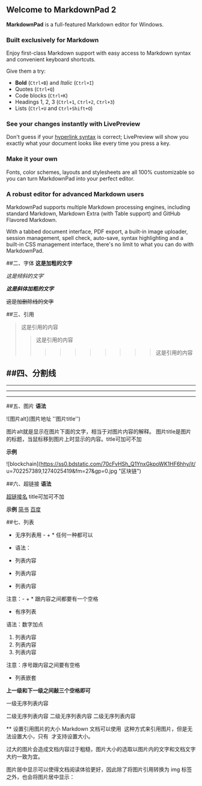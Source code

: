 ## Welcome to MarkdownPad 2 ##

**MarkdownPad** is a full-featured Markdown editor for Windows.

### Built exclusively for Markdown ###

Enjoy first-class Markdown support with easy access to  Markdown syntax and convenient keyboard shortcuts.

Give them a try:

- **Bold** (`Ctrl+B`) and *Italic* (`Ctrl+I`)
- Quotes (`Ctrl+Q`)
- Code blocks (`Ctrl+K`)
- Headings 1, 2, 3 (`Ctrl+1`, `Ctrl+2`, `Ctrl+3`)
- Lists (`Ctrl+U` and `Ctrl+Shift+O`)

### See your changes instantly with LivePreview ###

Don't guess if your [hyperlink syntax](http://markdownpad.com) is correct; LivePreview will show you exactly what your document looks like every time you press a key.

### Make it your own ###

Fonts, color schemes, layouts and stylesheets are all 100% customizable so you can turn MarkdownPad into your perfect editor.

### A robust editor for advanced Markdown users ###

MarkdownPad supports multiple Markdown processing engines, including standard Markdown, Markdown Extra (with Table support) and GitHub Flavored Markdown.

With a tabbed document interface, PDF export, a built-in image uploader, session management, spell check, auto-save, syntax highlighting and a built-in CSS management interface, there's no limit to what you can do with MarkdownPad.

##二、字体
**这是加粗的文字**

*这是倾斜的文字*`

***这是斜体加粗的文字***

~~这是加删除线的文字~~

##三、引用
>这是引用的内容
>>这是引用的内容
>>>>>>>>>>这是引用的内容

##四、分割线
---
----
***
*****

##五、图片
**语法**

![图片alt](图片地址 ''图片title'')

图片alt就是显示在图片下面的文字，相当于对图片内容的解释。
图片title是图片的标题，当鼠标移到图片上时显示的内容。title可加可不加

**示例**

![blockchain](https://ss0.bdstatic.com/70cFvHSh_Q1YnxGkpoWK1HF6hhy/it/
u=702257389,1274025419&fm=27&gp=0.jpg "区块链")

##六、超链接
**语法**

[超链接名](超链接地址 "超链接title")
title可加可不加

**示例**
[简书](http://jianshu.com)
[百度](http://baidu.com)

##七、列表

- 无序列表用 - + * 任何一种都可以

- 语法：
- 列表内容
+ 列表内容
* 列表内容

注意：- + * 跟内容之间都要有一个空格

- 有序列表

语法：数字加点

1. 列表内容
2. 列表内容
3. 列表内容

注意：序号跟内容之间要有空格

- 列表嵌套

**上一级和下一级之间敲三个空格即可**

一级无序列表内容

   二级无序列表内容
   二级无序列表内容
   二级无序列表内容


   **  设置引用图片的大小
   Markdown 文档可以使用 ![]() 这种方式来引用图片，但是无法设置大小，只有 <img src="" width=""/> 才支持设置大小。

过大的图片会造成文档内容过于粗糙，图片大小的选取以图片内的文字和文档文字大约一致为宜。

图片居中显示可以使得文档阅读体验更好，因此除了将图片引用转换为 img 标签之外，也会将图片居中显示：<div align="center"> <img src="" width=""/> </div><br>